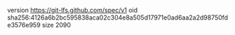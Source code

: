 version https://git-lfs.github.com/spec/v1
oid sha256:4126a6b2bc595838aca02c304e8a505d17971e0ad6aa2a2d98750fde3576e959
size 2090
